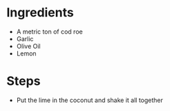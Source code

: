 # Ingredients
- A metric ton of cod roe 
- Garlic
- Olive Oil
- Lemon 

# Steps
- Put the lime in the coconut and shake it all together
